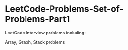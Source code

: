 # LeetCode-Problems-Set-of-Problems-Part1

LeetCode Interview problems including:

Array, Graph, Stack problems
